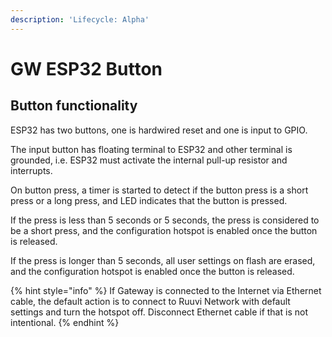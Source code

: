 ```yaml
---
description: 'Lifecycle: Alpha'
---
```


# GW ESP32 Button

## Button functionality

ESP32 has two buttons, one is hardwired reset and one is input to GPIO.&#x20;

The input button has floating terminal to ESP32 and other terminal is grounded, i.e. ESP32 must activate the internal pull-up resistor and interrupts.

On button press, a timer is started to detect if the button press is a short press or a long press, and LED indicates that the button is pressed.

If the press is less than 5 seconds or 5 seconds, the press is considered to be a short press, and the configuration hotspot is enabled once the button is released.&#x20;

If the press is longer than 5 seconds, all user settings on flash are erased, and the configuration hotspot is enabled once the button is released.&#x20;

{% hint style="info" %}
If Gateway is connected to the Internet via Ethernet cable, the default action is to connect to Ruuvi Network with default settings and turn the hotspot off. Disconnect Ethernet cable if that is not intentional.
{% endhint %}
